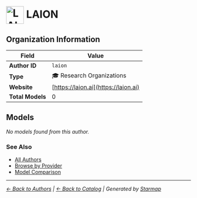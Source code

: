 # <img src="https://raw.githubusercontent.com/agentstation/starmap/master/internal/embedded/logos/laion.svg" alt="LAION logo" width="48" height="48" style="vertical-align: middle;"> LAION
  
  
  
## Organization Information
  
| Field | Value |
|---------|---------|
| **Author ID** | `laion` |
| **Type** | 🎓 Research Organizations |
| **Website** | [https://laion.ai](https://laion.ai) |
| **Total Models** | 0 |

  
## Models
  
*No models found from this author.*
  
### See Also
  
- [All Authors](../)
- [Browse by Provider](../../providers/)
- [Model Comparison](../../models/)
  
---
*_[← Back to Authors](../) | [← Back to Catalog](../../) | Generated by [Starmap](https://github.com/agentstation/starmap)_*